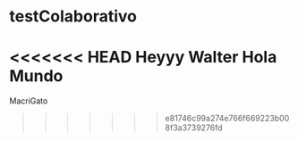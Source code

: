 # testColaborativo
<<<<<<< HEAD
Heyyy Walter
Hola Mundo
=======

MacriGato
>>>>>>> e81746c99a274e766f669223b008f3a3739276fd
